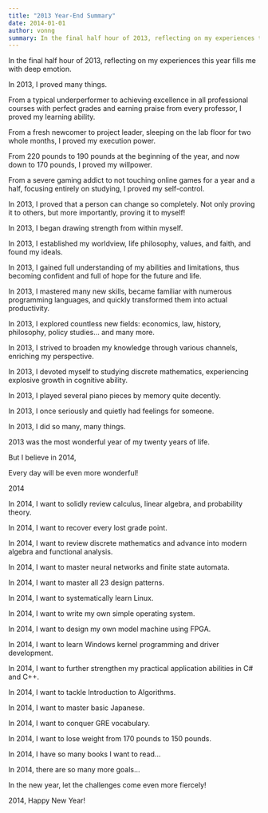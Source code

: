 ```yaml
---
title: "2013 Year-End Summary"
date: 2014-01-01
author: vonng
summary: In the final half hour of 2013, reflecting on my experiences this year fills me with deep emotion.
---
```


In the final half hour of 2013, reflecting on my experiences this year fills me with deep emotion.

In 2013, I proved many things.

From a typical underperformer to achieving excellence in all professional courses with perfect grades and earning praise from every professor, I proved my learning ability.

From a fresh newcomer to project leader, sleeping on the lab floor for two whole months, I proved my execution power.

From 220 pounds to 190 pounds at the beginning of the year, and now down to 170 pounds, I proved my willpower.

From a severe gaming addict to not touching online games for a year and a half, focusing entirely on studying, I proved my self-control.

In 2013, I proved that a person can change so completely. Not only proving it to others, but more importantly, proving it to myself!

In 2013, I began drawing strength from within myself.

In 2013, I established my worldview, life philosophy, values, and faith, and found my ideals.

In 2013, I gained full understanding of my abilities and limitations, thus becoming confident and full of hope for the future and life.

In 2013, I mastered many new skills, became familiar with numerous programming languages, and quickly transformed them into actual productivity.

In 2013, I explored countless new fields: economics, law, history, philosophy, policy studies... and many more.

In 2013, I strived to broaden my knowledge through various channels, enriching my perspective.

In 2013, I devoted myself to studying discrete mathematics, experiencing explosive growth in cognitive ability.

In 2013, I played several piano pieces by memory quite decently.

In 2013, I once seriously and quietly had feelings for someone.

In 2013, I did so many, many things.

2013 was the most wonderful year of my twenty years of life.

But I believe in 2014,

Every day will be even more wonderful!

2014

In 2014, I want to solidly review calculus, linear algebra, and probability theory.

In 2014, I want to recover every lost grade point.

In 2014, I want to review discrete mathematics and advance into modern algebra and functional analysis.

In 2014, I want to master neural networks and finite state automata.

In 2014, I want to master all 23 design patterns.

In 2014, I want to systematically learn Linux.

In 2014, I want to write my own simple operating system.

In 2014, I want to design my own model machine using FPGA.

In 2014, I want to learn Windows kernel programming and driver development.

In 2014, I want to further strengthen my practical application abilities in C# and C++.

In 2014, I want to tackle Introduction to Algorithms.

In 2014, I want to master basic Japanese.

In 2014, I want to conquer GRE vocabulary.

In 2014, I want to lose weight from 170 pounds to 150 pounds.

In 2014, I have so many books I want to read...

In 2014, there are so many more goals...

In the new year, let the challenges come even more fiercely!

2014, Happy New Year!